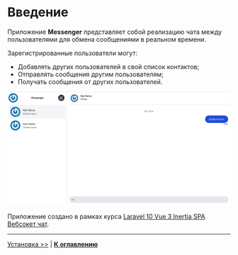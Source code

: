 # Введение

Приложение **Messenger** представляет собой реализацию чата между пользователями для обмена сообщениями в реальном времени. 

Зарегистрированные пользователи могут:
- Добавлять других пользователей в свой список контактов;
- Отправлять сообщения другим пользователям;
- Получать сообщения от других пользователей.

![](img/01.png)

Приложение создано в рамках курса [Laravel 10 Vue 3 Inertia SPA Вебсокет чат](https://laravelcreative.ru/course/4).

---

[Установка >>](../02-setup/README.md) | [**К оглавлению**](../README.md)
